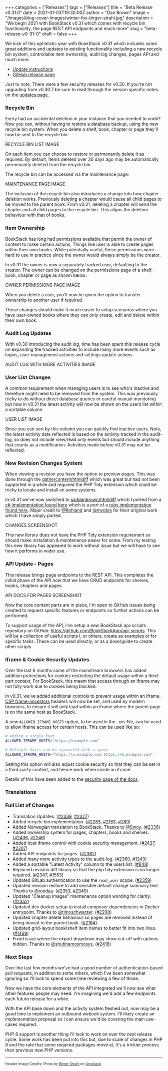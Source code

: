 +++
categories = ["Releases"]
tags = ["Releases"]
title = "Beta Release v0.31.0"
date = 2021-01-03T19:30:00Z
author = "Dan Brown"
image = "/images/blog-cover-images/winter-fox-birger-strahl.jpg"
description = "We begin 2021 with BookStack v0.31 which comes with recycle bin functionality, the page REST API endpoints and much more"
slug = "beta-release-v0-31-0"
draft = false
+++

We kick of this optimistic year with BookStack v0.31 which includes some great additions and updates to existing functionality including
a new recycle bin system, controllable item ownership, audit log changes, pages API and much more.


* [Update instructions](https://www.bookstackapp.com/docs/admin/updates)
* [GitHub release page](https://github.com/BookStackApp/BookStack/releases/tag/v0.31.0)


Just to note, There were a few security releases for v0.30. If you're not upgrading from v0.30.7 be sure to 
read through the version specific notes on the [updates page](https://www.bookstackapp.com/docs/admin/updates).


### Recycle Bin

Every had an accidental deletion in your instance that you needed to undo? Now you can,
without having to restore a database backup, using the new recycle bin system. 
When you delete a shelf, book, chapter or page they'll now be sent to the recycle bin:


RECYCLE BIN LIST IMAGE


On each item you can choose to restore or permenantly delete it as required. By default, Items deleted
over 30 days ago may be automatically permenantly deleted from the recycle bin.

The recycle bin can be accessed via the maintenance page:

MAINTENANCE PAGE IMAGE

The inclusion of the recycle bin also introduces a change into how chapter deletion works. Previously deleting
a chapter would cause all child pages to be moved to the parent book. From v0.31, deleting a chapter will send
the chapter and all child pages to the recycle bin. This aligns the deletion behaviour with that of books.


### Item Ownership

BookStack has long had permissions available that permit the owner of content to make certain actions, Things like
user is able to create pages witihn their own books. While potentially useful, these permissions were hard to 
use in practice since the owner would always simply be the creator.

In v0.31 the owner is now a separately tracked user, defaulting to the creator. The owner can be changed
on the permissions page of a shelf, book, chapter or page as shown below:

OWNER PERMISSIONS PAGE IMAGE

When you delete a user, you'll now be given the option to transfer ownership to another user if required.

These changes should make it much easier to setup scenarios where you have user-owned books where
they can only create, edit and delete within their own book.

### Audit Log Updates

With v0.30 introducing the audit log, time has been spent this release cycle on expanding the tracked activities
to include many more events such as logins, user-management actions and settings update actions.

AUDIT LOG WITH MORE ACTIVITIES IMAGE

### User List Changes

A common requirement when managing users is to see who's inactive and therefore might need to be removed from the system.
This was previously tricky to do without direct database queries or careful manual monitoring but now in v0.31
the latest activity will now be shown on the users list within a sortable column:

USER LIST IMAGE

Since you can sort by this column you can quickly find inactive users. Note, the latest activity date
reflected is based on the activity tracked in the audit-log, so does not include view/read only events but should 
include anything that counts as a modification. Activities made before v0.31 may not be reflected.

### New Revision Changes System

When viewing a revision you have the option to preview pages.
This was done through the [gathercontent/htmldiff](https://github.com/gathercontent/htmldiff) which was great
but had not been supported in a while and required the PHP Tidy extension which could be tricky to locate and 
install on some systems. 

In v0.31 we've now switched to [ssddanbrown/htmldiff](https://github.com/ssddanbrown/htmldiff/) which I ported
from a [c# implementation found here](https://github.com/Rohland/htmldiff.net) which is a port of a [ruby implementation found here](https://github.com/myobie/htmldiff).  Major credit to [@Rohland](https://github.com/Rohland) and [@myobie](https://github.com/myobie) for their original work which I
have simply ported.

CHANGES SCREENSHOT

This new library does not have the PHP Tidy extension requirement so should make installation & maintenance
easier for some. From my testing this new library has appeared to work without issue but we will have to see
how it performs in wider use. 

### API Update - Pages

This release brings page endpoints to the REST API. This completes the initial phase
of the API now that we have CRUD endpoints for shelves, books, chapters and pages.

API DOCS FOR PAGES SCREENSHOT

Now the core content parts are in place, I'm open to GitHub issues being created to request
specific features or endpoints so further actions can be performed. 

To support usage of the API, I've setup a new BookStack api-scripts repository on GitHub:
https://github.com/BookStackApp/api-scripts. This will be a collection of useful scripts I,
or others, create as examples or for specific tasks. These can be used directly, or as a base/guide to
create other scripts.


### Iframe & Cookie Security Updates

Over the last 6 months some of the mainstream browsers has added addition protections for cookies
restricting the default usage within a third-part context. For BookStack, this meant that access
through an iframe may not fully work due to cookies being blocked.

In v0.31, we've added additional controls to prevent usage within an iframe. [CSP frame-ancestors](https://developer.mozilla.org/en-US/docs/Web/HTTP/Headers/Content-Security-Policy/frame-ancestors) headers will now be set, and used by modern browsers, to ensure it will only load within an iframe 
where the parent page is on the same host as BookStack. 

A new `ALLOWED_IFRAME_HOSTS` option, to be used in the `.env` file, can be used to allow iframe access for certain hosts. This can be used like so:

```bash
# Adding a single host
ALLOWED_IFRAME_HOSTS="https://example.com"

# Mulitple hosts can be separated with a space
ALLOWED_IFRAME_HOSTS="https://a.example.com https://b.example.com"
```

Setting this option will also adjust cookie security so that they can be set in a third-party context, and hence work when inside an iframe.

Details of this have been added to the [security page of the docs](/docs/admin/security/#iframe-control).


### Translations



### Full List of Changes

* Translation Updates. ([#2439](https://github.com/BookStackApp/BookStack/pull/2439), [#2327](https://github.com/BookStackApp/BookStack/pull/2327))
* Added recycle bin implementation. ([#2283](https://github.com/BookStackApp/BookStack/pull/2283), [#2183](https://github.com/BookStackApp/BookStack/issues/2183), [#280](https://github.com/BookStackApp/BookStack/issues/280))
* Added Norwegian translation to BookStack. Thanks to [@Swoy](https://github.com/BookStackApp/BookStack/pull/2336). ([#2336](https://github.com/BookStackApp/BookStack/pull/2336))
* Added ownership system for pages, chapters, books and shelves. ([#2436](https://github.com/BookStackApp/BookStack/pull/2436), [#2246](https://github.com/BookStackApp/BookStack/issues/2246))
* Added host iframe control with cookie security management. ([#2427](https://github.com/BookStackApp/BookStack/issues/2427), [#2207](https://github.com/BookStackApp/BookStack/issues/2207))
* Added API endpoints for pages. ([#2382](https://github.com/BookStackApp/BookStack/pull/2382))
* Added many more activity types to the audit-log. ([#2360](https://github.com/BookStackApp/BookStack/pull/2360), [#1243](https://github.com/BookStackApp/BookStack/issues/1243))
* Added a sortable "Latest Activity" column to the users list. ([#848](https://github.com/BookStackApp/BookStack/issues/848))
* Replaced revision diff library so that the php tidy extension is no longer required. ([#2347](https://github.com/BookStackApp/BookStack/issues/2347), [#1553](https://github.com/BookStackApp/BookStack/issues/1553))
* Updated GitLab authentication to use the `read_user` scope. ([#2359](https://github.com/BookStackApp/BookStack/issues/2359))
* Updated revision restore to add sensible default change summary text. Thanks to [@rondaa](https://github.com/BookStackApp/BookStack/pull/2353). ([#2353](https://github.com/BookStackApp/BookStack/pull/2353), [#2349](https://github.com/BookStackApp/BookStack/issues/2349))
* Updated "Cleanup Images" maintenance option wording for clarity. ([#2352](https://github.com/BookStackApp/BookStack/issues/2352))
* Updated dev docker setup to install composer dependencies in Docker entrypoint. Thanks to [@timoschwarzer](https://github.com/BookStackApp/BookStack/pull/2298). ([#2298](https://github.com/BookStackApp/BookStack/pull/2298))
* Updated chapter delete behaviour so pages are removed instead of being moved to the parent book. ([#2164](https://github.com/BookStackApp/BookStack/issues/2164))
* Updated grid-layout book/shelf item names to better fit into two lines. ([#1469](https://github.com/BookStackApp/BookStack/issues/1469))
* Fixed issue where the export dropdown may show cut-off with options hidden. Thanks to [@shubhamosmosys](https://github.com/BookStackApp/BookStack/pull/2416). ([#2416](https://github.com/BookStackApp/BookStack/pull/2416))


### Next Steps

Over the last few months we've had a good number of authentication-based pull requests, in addition to some others, which I've been somewhat ignoring so I'll
look to spend some time reviewing a few of those.

Now we have the core elements of the API integrated we'll now see what other features people may need. I'm imagining we'd add a few endpoints each future release for a while.

With the API base down and the activity system fleshed out, now may be a good time to implement an outbound webook system.
I'll likely create an implementation proposal so I can ensure we'd be covering the main use-cases required.

PHP 8 support is another thing I'll look to work on over the next release cycle. Some work has been put into this but, due to 
scale of changes in PHP 8 and the rate that some required packages move at, it's a trickier process than previous new PHP versions.

----

<span style="font-size: 0.8em;opacity:0.9;">Header Image Credits: <span>Photo by <a href="https://unsplash.com/@bist31?utm_source=unsplash&amp;utm_medium=referral&amp;utm_content=creditCopyText">Birger Strahl</a> on <a href="https://unsplash.com/t/animals?utm_source=unsplash&amp;utm_medium=referral&amp;utm_content=creditCopyText">Unsplash</a></span></span>
